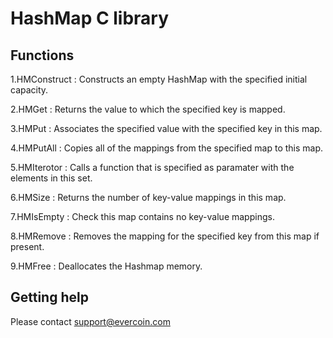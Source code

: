 # HashMap C library

## Functions

1.HMConstruct : Constructs an empty HashMap with the specified initial capacity.

2.HMGet : Returns the value to which the specified key is mapped.

3.HMPut : Associates the specified value with the specified key in this map.

4.HMPutAll : Copies all of the mappings from the specified map to this map.

5.HMIterotor : Calls a function that is specified as paramater with the elements in this set.

6.HMSize : Returns the number of key-value mappings in this map.

7.HMIsEmpty : Check this map contains no key-value mappings.

8.HMRemove : Removes the mapping for the specified key from this map if present.

9.HMFree : Deallocates the Hashmap memory.

## Getting help

Please contact support@evercoin.com